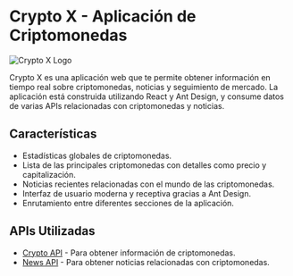 # Crypto X - Aplicación de Criptomonedas

![Crypto X Logo](https://images.unsplash.com/photo-1654089698437-605524531923?ixlib=rb-4.0.3&ixid=M3wxMjA3fDB8MHxwaG90by1wYWdlfHx8fGVufDB8fHx8fA%3D%3D&auto=format&fit=crop&w=1470&q=80)

Crypto X es una aplicación web que te permite obtener información en tiempo real sobre criptomonedas, noticias y seguimiento de mercado. La aplicación está construida utilizando React y Ant Design, y consume datos de varias APIs relacionadas con criptomonedas y noticias.

## Características

- Estadísticas globales de criptomonedas.
- Lista de las principales criptomonedas con detalles como precio y capitalización.
- Noticias recientes relacionadas con el mundo de las criptomonedas.
- Interfaz de usuario moderna y receptiva gracias a Ant Design.
- Enrutamiento entre diferentes secciones de la aplicación.

## APIs Utilizadas

- [Crypto API](https://api.example.com/cryptos) - Para obtener información de criptomonedas.
- [News API](https://api.example.com/news) - Para obtener noticias relacionadas con criptomonedas.



